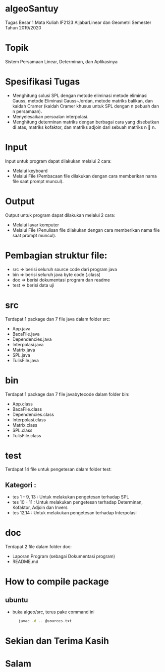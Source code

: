 # algeoSantuy
Tugas Besar 1 Mata Kuliah IF2123 AljabarLinear dan Geometri
Semester Tahun 2019/2020

# Topik
Sistem Persamaan Linear, Determinan, dan Aplikasinya 

# Spesifikasi Tugas
- Menghitung solusi SPL dengan metode eliminasi metode eliminasi Gauss,
metode Eliminasi Gauss-Jordan, metode matriks balikan, dan kaidah Cramer
(kaidah Cramer khusus untuk SPL dengan n pebuah dan n persamaan). 
- Menyelesaikan persoalan interpolasi.
- Menghitung determinan matriks dengan berbagai cara yang disebutkan di atas,
matriks kofaktor, dan matriks adjoin dari sebuah matriks n  n. 

# Input 
Input untuk program dapat dilakukan melalui 2 cara:
- Melalui keyboard
- Melalui File (Pembacaan file dilakukan dengan cara memberikan nama file saat prompt muncul).

# Output
Output untuk program dapat dilakukan melalui 2 cara:
- Melalui layar komputer
- Melalui File (Penulisan file dilakukan dengan cara memberikan nama file saat prompt muncul).

# Pembagian struktur file:
- src => berisi seluruh source code dari program java
- bin => berisi seluruh  java byte code (.class)
- doc => berisi dokumentasi program dan readme
- test => berisi data uji

# src
Terdapat 1 package dan 7 file java dalam folder src:
- App.java
- BacaFile.java
- Dependencies.java
- Interpolasi.java
- Matrix.java
- SPL.java
- TulisFile.java

# bin
Terdapat 1 package dan 7 file javabytecode dalam folder bin:
- App.class
- BacaFile.class
- Dependencies.class
- Interpolasi.class
- Matrix.class
- SPL.class
- TulisFile.class

# test
Terdapat 14 file untuk pengetesan dalam folder test:
## Kategori :
- tes 1 - 9, 13 : Untuk melakukan pengetesan terhadap SPL
- tes 10 - 11 : Untuk melakukan pengetesan terhadap Determinan, Kofaktor, Adjoin dan Invers
- tes 12,14 : Untuk melakukan pengetesan terhadap Interpolasi 

# doc
Terdapat 2 file dalam folder doc:
- Laporan Program (sebagai Dokumentasi program)
- README.md

# How to compile package
## ubuntu
- buka algeo/src, terus pake command ini
```bash
      javac -d .. @sources.txt
```

# Sekian dan Terima Kasih
# Salam
